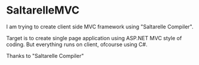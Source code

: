 SaltarelleMVC
=============

I am trying to create client side MVC framework using "Saltarelle Compiler".

Target is to create single page application using ASP.NET MVC style of coding. But everything runs on client, ofcourse using C#.

Thanks to "Saltarelle Compiler"
